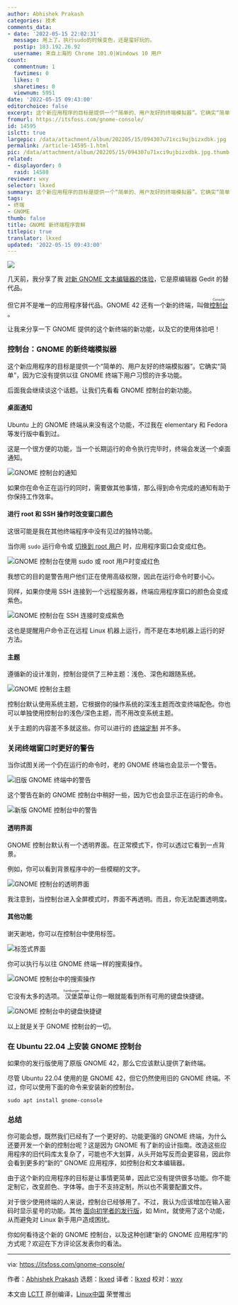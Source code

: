 ```yaml
---
author: Abhishek Prakash
categories: 技术
comments_data:
- date: '2022-05-15 22:02:31'
  message: 用上了。执行sudo的时候变色，还是蛮好玩的。
  postip: 183.192.26.92
  username: 来自上海的 Chrome 101.0|Windows 10 用户
count:
  commentnum: 1
  favtimes: 0
  likes: 0
  sharetimes: 0
  viewnum: 5951
date: '2022-05-15 09:43:00'
editorchoice: false
excerpt: 这个新应用程序的目标是提供一个“简单的、用户友好的终端模拟器”。它确实“简单”，因为它没有提供以往 GNOME 终端下用户习惯的许多功能。
fromurl: https://itsfoss.com/gnome-console/
id: 14595
islctt: true
largepic: /data/attachment/album/202205/15/094307u71xci9ujbizxdbk.jpg
permalink: /article-14595-1.html
pic: /data/attachment/album/202205/15/094307u71xci9ujbizxdbk.jpg.thumb.jpg
related:
- displayorder: 0
  raid: 14588
reviewer: wxy
selector: lkxed
summary: 这个新应用程序的目标是提供一个“简单的、用户友好的终端模拟器”。它确实“简单”，因为它没有提供以往 GNOME 终端下用户习惯的许多功能。
tags:
- 终端
- GNOME
thumb: false
title: GNOME 新终端程序尝鲜
titlepic: true
translator: lkxed
updated: '2022-05-15 09:43:00'
---
```


![](/data/attachment/album/202205/15/094307u71xci9ujbizxdbk.jpg)


几天前，我分享了我 [对新 GNOME 文本编辑器的体验](https://itsfoss.com/gnome-text-editor/)，它是原编辑器 Gedit 的替代品。


但它并不是唯一的应用程序替代品。GNOME 42 还有一个新的终端，叫做 <ruby> <a href="https://gitlab.gnome.org/GNOME/console">  控制台 </a> <rt>  Console </rt></ruby>。


让我来分享一下 GNOME 提供的这个新终端的新功能，以及它的使用体验吧！


### 控制台：GNOME 的新终端模拟器


这个新应用程序的目标是提供一个“简单的、用户友好的终端模拟器”。它确实“简单”，因为它没有提供以往 GNOME 终端下用户习惯的许多功能。


后面我会继续谈这个话题。让我们先看看 GNOME 控制台的新功能。


#### 桌面通知


Ubuntu 上的 GNOME 终端从来没有这个功能，不过我在 elementary 和 Fedora 等发行版中看到过。


这是一个很方便的功能，当一个长期运行的命令执行完毕时，终端会发送一个桌面通知。


![GNOME 控制台的通知](/data/attachment/album/202205/15/094325fp9smd7dgc2d936g.png)


如果你在命令正在运行的同时，需要做其他事情，那么得到命令完成的通知有助于你保持工作效率。


#### 进行 root 和 SSH 操作时改变窗口颜色


这很可能是我在其他终端程序中没有见过的独特功能。


当你用 `sudo` 运行命令或 [切换到 root 用户](https://itsfoss.com/root-user-ubuntu/) 时，应用程序窗口会变成红色。


![GNOME 控制台在使用 sudo 或 root 用户时变成红色](/data/attachment/album/202205/15/094433b5f11qo00f3djml4.png)


我想它的目的是警告用户他们正在使用高级权限，因此在运行命令时要小心。


同样，如果你使用 SSH 连接到一个远程服务器，终端应用程序窗口的颜色会变成紫色。


![GNOME 控制台在 SSH 连接时变成紫色](/data/attachment/album/202205/15/094326ogpnpgipoypu2ywn.png)


这也是提醒用户命令正在远程 Linux 机器上运行，而不是在本地机器上运行的好方法。


#### 主题


遵循新的设计准则，控制台提供了三种主题：浅色、深色和跟随系统。


![GNOME 控制台主题](/data/attachment/album/202205/15/094326x1p77v11vvpntrn5.png)


控制台默认使用系统主题，它根据你的操作系统的深浅主题而改变终端配色。你也可以单独使用控制台的浅色/深色主题，而不用改变系统主题。


关于主题的内容差不多就这些。你可以进行的 [终端定制](https://itsfoss.com/customize-linux-terminal/) 并不多。


### 关闭终端窗口时更好的警告


当你试图关闭一个仍在运行的命令时，老的 GNOME 终端也会显示一个警告。


![旧版 GNOME 终端中的警告](/data/attachment/album/202205/15/094326b1clgdlzlc46lp6n.png)


这个警告在新的 GNOME 控制台中稍好一些，因为它也会显示正在运行的命令。


![新版 GNOME 控制台中的警告](/data/attachment/album/202205/15/094327na6sg1m112g72gpm.png)


#### 透明界面


GNOME 控制台默认有一个透明界面。在正常模式下，你可以透过它看到一点背景。


例如，你可以看到背景程序中的一些模糊的文字。


![GNOME 控制台的透明界面](/data/attachment/album/202205/15/094327w0ye62kj6fjl6uj6.png)


我注意到，当控制台进入全屏模式时，界面不再透明。而且，你无法配置透明度。


#### 其他功能


谢天谢地，你可以在控制台中使用标签。


![标签式界面](/data/attachment/album/202205/15/094327qj97jlhqticaez93.png)


你可以执行与以往 GNOME 终端一样的搜索操作。


![GNOME 控制台中的搜索操作](/data/attachment/album/202205/15/094327jz111u1u86mwqtzu.png)


它没有太多的选项。<ruby> 汉堡菜单 <rt>  hamburger menu </rt></ruby>让你一眼就能看到所有可用的键盘快捷键。


![GNOME 控制台中的键盘快捷键](/data/attachment/album/202205/15/094328xgzxgygxxbxcmodm.png)


以上就是关于 GNOME 控制台的一切。


### 在 Ubuntu 22.04 上安装 GNOME 控制台


如果你的发行版使用了原版 GNOME 42，那么它应该默认提供了新终端。


尽管 Ubuntu 22.04 使用的是 GNOME 42，但它仍然使用旧的 GNOME 终端。不过，你可以使用下面的命令来安装新的控制台。



```
sudo apt install gnome-console

```

### 总结


你可能会想，既然我们已经有了一个更好的、功能更强的 GNOME 终端，为什么还要开发一个新的控制台呢？这是因为 GNOME 有了新的设计指南。改造这些应用程序的旧代码库太复杂了，可能也不大划算，从头开始写反而会更容易，因此你会看到更多的“新的” GNOME 应用程序，如控制台和文本编辑器。


由于这个新的应用程序的目标是让事情更简单，因此它没有提供很多功能。你不能定制它，改变颜色、字体等。由于不支持定制，所以也不需要配置文件。


对于很少使用终端的人来说，控制台已经够用了。不过，我认为应该增加在输入密码时显示星号的功能。其他 [面向初学者的发行版](https://itsfoss.com/best-linux-beginners/)，如 Mint，就使用了这个功能，从而避免对 Linux 新手用户造成困扰。


你如何看待这个新的 GNOME 控制台，以及这种创建“新的 GNOME 应用程序”的方式呢？欢迎在下方评论区发表你的看法。




---


via: <https://itsfoss.com/gnome-console/>


作者：[Abhishek Prakash](https://itsfoss.com/author/abhishek/) 选题：[lkxed](https://github.com/lkxed) 译者：[lkxed](https://github.com/lkxed) 校对：[wxy](https://github.com/wxy)


本文由 [LCTT](https://github.com/LCTT/TranslateProject) 原创编译，[Linux中国](https://linux.cn/) 荣誉推出